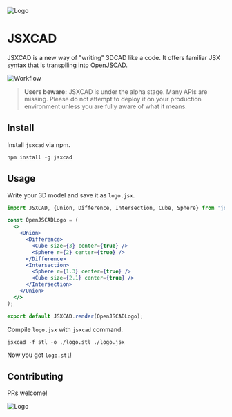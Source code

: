 ![Logo](https://raw.githubusercontent.com/uetchy/jsxcad/master/.github/banner.png)

# JSXCAD

JSXCAD is a new way of "writing" 3DCAD like a code. It offers familiar JSX syntax that is transpiling into [OpenJSCAD](https://github.com/jscad/OpenJSCAD.org).

![Workflow](https://raw.githubusercontent.com/uetchy/jsxcad/master/.github/workflow.png)

> **Users beware:** JSXCAD is under the alpha stage. Many APIs are missing. Please do not attempt to deploy it on your production environment unless you are fully aware of what it means.

## Install

Install `jsxcad` via npm.

```shell
npm install -g jsxcad
```

## Usage

Write your 3D model and save it as `logo.jsx`.

```jsx
import JSXCAD, {Union, Difference, Intersection, Cube, Sphere} from 'jsxcad';

const OpenJSCADLogo = (
  <>
    <Union>
      <Difference>
        <Cube size={3} center={true} />
        <Sphere r={2} center={true} />
      </Difference>
      <Intersection>
        <Sphere r={1.3} center={true} />
        <Cube size={2.1} center={true} />
      </Intersection>
    </Union>
  </>
);

export default JSXCAD.render(OpenJSCADLogo);
```

Compile `logo.jsx` with `jsxcad` command.

```shell
jsxcad -f stl -o ./logo.stl ./logo.jsx
```

Now you got `logo.stl`!

## Contributing

PRs welcome!

![Logo](https://raw.githubusercontent.com/uetchy/jsxcad/master/.github/logo.png)
